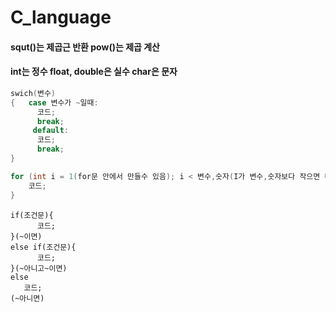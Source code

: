 # C_language

#### squt()는 제곱근 반환 pow()는 제곱 계산

#### int는 정수 float, double은 실수 char은 문자

```C
swich(변수)
{   case 변수가 ~일때:
      코드;
      break;
     default:
      코드;
      break;
}
```
```C
for (int i = 1(for문 안에서 만들수 있음); i < 변수,숫자(I가 변수,숫자보다 작으면 다시 실행); i++) {
    코드;
}
```
```
if(조건문){
      코드;
}(~이면)
else if(조건문){
      코드;
}(~아니고~이면)
else
   코드;
(~아니면)
```
